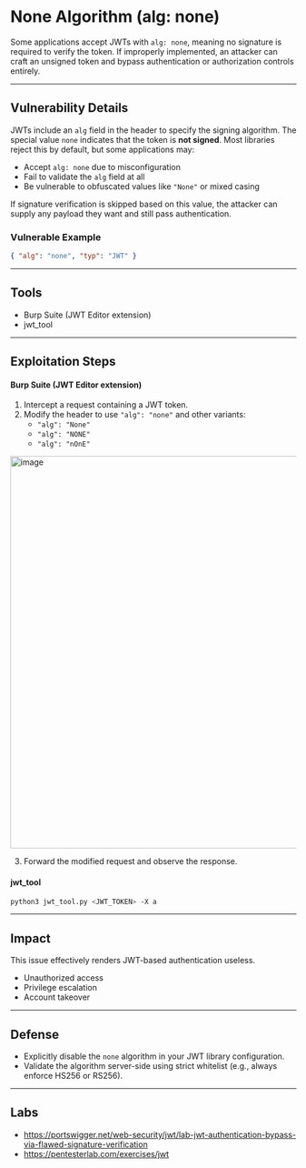# None Algorithm (alg: none)

Some applications accept JWTs with `alg: none`, meaning no signature is required to verify the token. If improperly implemented, an attacker can craft an unsigned token and bypass authentication or authorization controls entirely.

---

## Vulnerability Details

JWTs include an `alg` field in the header to specify the signing algorithm. The special value `none` indicates that the token is **not signed**. Most libraries reject this by default, but some applications may:
- Accept `alg: none` due to misconfiguration
- Fail to validate the `alg` field at all
- Be vulnerable to obfuscated values like `"None"` or mixed casing

If signature verification is skipped based on this value, the attacker can supply any payload they want and still pass authentication.

### Vulnerable Example

```json
{ "alg": "none", "typ": "JWT" }
```

---

## Tools

- Burp Suite (JWT Editor extension)
- jwt_tool

---

## Exploitation Steps

#### Burp Suite (JWT Editor extension)
1. Intercept a request containing a JWT token.
2. Modify the header to use `"alg": "none"` and other variants:
   - `"alg": "None"`
   - `"alg": "NONE"`
   - `"alg": "nOnE"`
  <img width="796" height="690" alt="image" src="https://github.com/user-attachments/assets/d8fc43c7-97d8-4bb5-9bb8-31cb1fc40d12" />

3. Forward the modified request and observe the response.

#### jwt_tool
```bash
python3 jwt_tool.py <JWT_TOKEN> -X a
```

---

## Impact

This issue effectively renders JWT-based authentication useless.
- Unauthorized access
- Privilege escalation
- Account takeover

---

## Defense

- Explicitly disable the `none` algorithm in your JWT library configuration.
- Validate the algorithm server-side using strict whitelist (e.g., always enforce HS256 or RS256).

---

## Labs

- https://portswigger.net/web-security/jwt/lab-jwt-authentication-bypass-via-flawed-signature-verification
- https://pentesterlab.com/exercises/jwt
